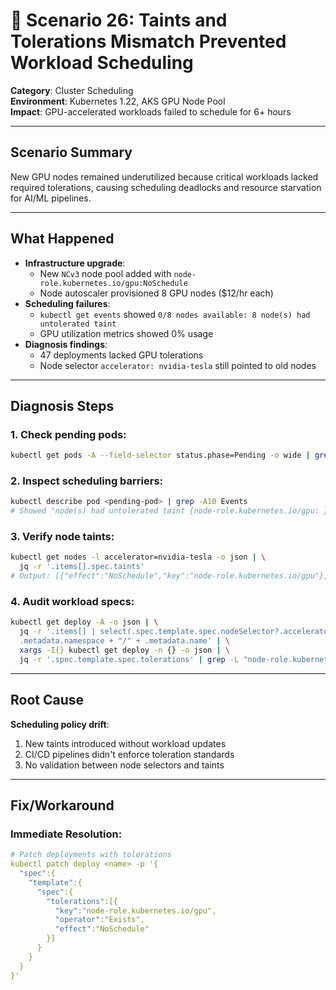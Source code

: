 # 📘 Scenario 26: Taints and Tolerations Mismatch Prevented Workload Scheduling

**Category**: Cluster Scheduling  
**Environment**: Kubernetes 1.22, AKS GPU Node Pool  
**Impact**: GPU-accelerated workloads failed to schedule for 6+ hours  

---

## Scenario Summary  
New GPU nodes remained underutilized because critical workloads lacked required tolerations, causing scheduling deadlocks and resource starvation for AI/ML pipelines.

---

## What Happened  
- **Infrastructure upgrade**:  
  - New `NCv3` node pool added with `node-role.kubernetes.io/gpu:NoSchedule`  
  - Node autoscaler provisioned 8 GPU nodes ($12/hr each)  
- **Scheduling failures**:  
  - `kubectl get events` showed `0/8 nodes available: 8 node(s) had untolerated taint`  
  - GPU utilization metrics showed 0% usage  
- **Diagnosis findings**:  
  - 47 deployments lacked GPU tolerations  
  - Node selector `accelerator: nvidia-tesla` still pointed to old nodes  

---

## Diagnosis Steps  

### 1. Check pending pods:
```sh
kubectl get pods -A --field-selector status.phase=Pending -o wide | grep gpu
```

### 2. Inspect scheduling barriers:
```sh
kubectl describe pod <pending-pod> | grep -A10 Events
# Showed "node(s) had untolerated taint {node-role.kubernetes.io/gpu: }"
```

### 3. Verify node taints:
```sh
kubectl get nodes -l accelerator=nvidia-tesla -o json | \
  jq -r '.items[].spec.taints'
# Output: [{"effect":"NoSchedule","key":"node-role.kubernetes.io/gpu"}]
```

### 4. Audit workload specs:
```sh
kubectl get deploy -A -o json | \
  jq -r '.items[] | select(.spec.template.spec.nodeSelector?.accelerator=="nvidia-tesla") | 
  .metadata.namespace + "/" + .metadata.name' | \
  xargs -I{} kubectl get deploy -n {} -o json | \
  jq -r '.spec.template.spec.tolerations' | grep -L "node-role.kubernetes.io/gpu"
```

---

## Root Cause  
**Scheduling policy drift**:  
1. New taints introduced without workload updates  
2. CI/CD pipelines didn't enforce toleration standards  
3. No validation between node selectors and taints  

---

## Fix/Workaround  

### Immediate Resolution:
```yaml
# Patch deployments with tolerations
kubectl patch deploy <name> -p '{
  "spec":{
    "template":{
      "spec":{
        "tolerations":[{
          "key":"node-role.kubernetes.io/gpu",
          "operator":"Exists",
          "effect":"NoSchedule"
        }]
      }
    }
  }
}'
```

